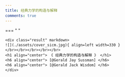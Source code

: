 ```yaml
---
title: 经典力学的构造与解释
comments: true
---
```


=== " "

    <div class="result" markdown>
    ![](./assets/cover_sicm.jpg){ align=left width=330 }
    </br></br></br></br></br>
    <h1 align="center"> 《 经典力学的构造与解释 》 </h1>
    <h6 align="center"> [@Gerald Jay Sussman] </h6>
    <h6 align="center"> [@Gerald Jack Wisdom] </h6>
    </div>